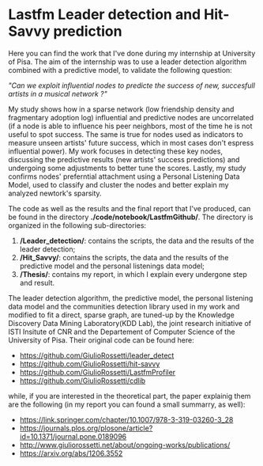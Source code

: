 
# Lastfm Leader detection and Hit-Savvy prediction

Here you can find the work that I've done during my internship at University of Pisa. The aim of the internship was to use a leader detection algorithm combined with a predictive model, to validate the following question:

*"Can we exploit influential nodes to predicte the success of new, succesfull artists in a musical network ?"*

My study shows how in a sparse network (low friendship density and fragmentary adoption log) influential and predictive nodes are uncorrelated (if a node is able to influence his peer neighbors, most of the time he is not useful to spot success. The same is true for nodes used as indicators to measure unseen artists' future success, which in most cases don't espress influential power). My work focuses in detecting these key nodes, discussing the predictive results (new artists' success predictions) and undergoing some adjustments to better tune the scores. Lastly, my study confirms nodes' preferntial attachment using a Personal Listening Data Model, used to classify and cluster the nodes and better explain my analyzed newtork's sparsity.

The code as well as the results and the final report that I've produced, can be found in the directory **./code/notebook/LastfmGithub/**. The directory is organized in the following sub-directories:
1. **/Leader_detection/**: contains the scripts, the data and the results of the leader detection;
2. **/Hit_Savvy/**: contains the scripts, the data and the results of the predictive model and the personal listenings data model;
3. **/Thesis/**: contains my report, in which I explain every undergone step and result.

The leader detection algorithm, the predictive model, the personal listening data model and the communities detection library used in my work and modified to fit a direct, sparse graph, are tuned-up by the Knowledge Discovery Data Mining Laboratory(KDD Lab), the joint research initiative of ISTI Insitute of CNR and the Departement of Computer Science of the University of Pisa. Their original code can be found here:

- https://github.com/GiulioRossetti/leader_detect
- https://github.com/GiulioRossetti/hit-savvy
- https://github.com/GiulioRossetti/LastfmProfiler
- https://github.com/GiulioRossetti/cdlib

while, if you are interested in the theoretical part, the paper explainig them are the following (in my report you can found a small summarry, as well):

- https://link.springer.com/chapter/10.1007/978-3-319-03260-3_28
- https://journals.plos.org/plosone/article?id=10.1371/journal.pone.0189096
- http://www.giuliorossetti.net/about/ongoing-works/publications/
- https://arxiv.org/abs/1206.3552

